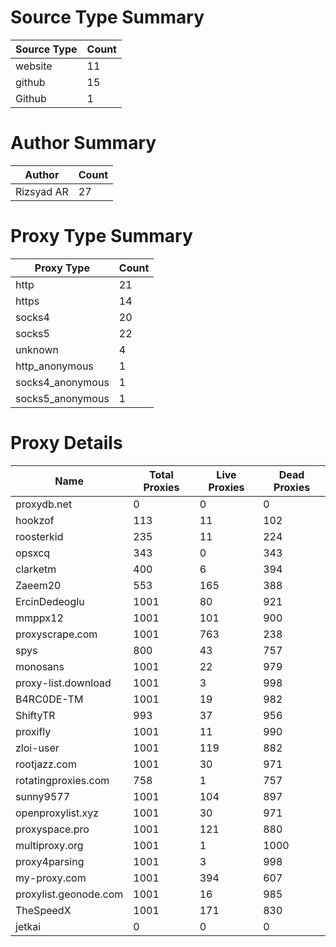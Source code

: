 # Source Type Summary

| Source Type | Count |
|-------------|-------|
| website | 11 |
| github | 15 |
| Github | 1 |


# Author Summary

| Author | Count |
|--------|-------|
| Rizsyad AR | 27 |


# Proxy Type Summary

| Proxy Type | Count |
|------------|-------|
| http | 21 |
| https | 14 |
| socks4 | 20 |
| socks5 | 22 |
| unknown | 4 |
| http_anonymous | 1 |
| socks4_anonymous | 1 |
| socks5_anonymous | 1 |


# Proxy Details

| Name | Total Proxies | Live Proxies | Dead Proxies |
|------|---------------|--------------|---------------|
| proxydb.net | 0 | 0 | 0 |
| hookzof | 113 | 11 | 102 |
| roosterkid | 235 | 11 | 224 |
| opsxcq | 343 | 0 | 343 |
| clarketm | 400 | 6 | 394 |
| Zaeem20 | 553 | 165 | 388 |
| ErcinDedeoglu | 1001 | 80 | 921 |
| mmppx12 | 1001 | 101 | 900 |
| proxyscrape.com | 1001 | 763 | 238 |
| spys | 800 | 43 | 757 |
| monosans | 1001 | 22 | 979 |
| proxy-list.download | 1001 | 3 | 998 |
| B4RC0DE-TM | 1001 | 19 | 982 |
| ShiftyTR | 993 | 37 | 956 |
| proxifly | 1001 | 11 | 990 |
| zloi-user | 1001 | 119 | 882 |
| rootjazz.com | 1001 | 30 | 971 |
| rotatingproxies.com | 758 | 1 | 757 |
| sunny9577 | 1001 | 104 | 897 |
| openproxylist.xyz | 1001 | 30 | 971 |
| proxyspace.pro | 1001 | 121 | 880 |
| multiproxy.org | 1001 | 1 | 1000 |
| proxy4parsing | 1001 | 3 | 998 |
| my-proxy.com | 1001 | 394 | 607 |
| proxylist.geonode.com | 1001 | 16 | 985 |
| TheSpeedX | 1001 | 171 | 830 |
| jetkai | 0 | 0 | 0 |
